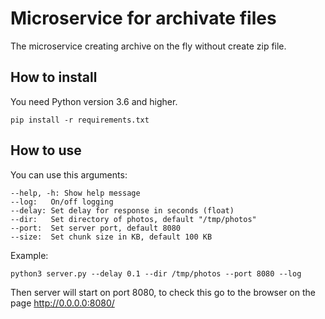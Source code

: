 # Microservice for archivate files

The microservice creating archive on the fly without create zip file.


## How to install

You need Python version 3.6 and higher.

```
pip install -r requirements.txt
```


## How to use

You can use this arguments:


```
--help, -h: Show help message
--log:   On/off logging
--delay: Set delay for response in seconds (float)
--dir:   Set directory of photos, default "/tmp/photos"
--port:  Set server port, default 8080
--size:  Set chunk size in KB, default 100 KB
```
Example:

```
python3 server.py --delay 0.1 --dir /tmp/photos --port 8080 --log
```

Then server will start on port 8080, to check this go to the browser on the page http://0.0.0.0:8080/
